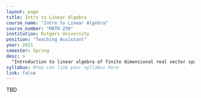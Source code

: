 ```yaml
---
layout: page
title: Intro to Linear Algebra
course_name: "Intro to Linear Algebra"
course_number: "MATH 250"
institution: Rutgers University
position: "Teaching Assistant"
year: 2021
semester: Spring
desc: >
  "Introduction to linear algebra of finite dimensional real vector spaces."
syllabus: #You can link your syllabus here
link: false
---
```


TBD
